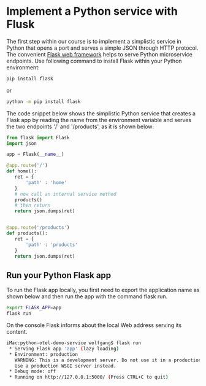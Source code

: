 # Implement a Python service with Flusk

The first step within our course is to implement a simplistic service in Python that opens a port and serves a simple JSON through HTTP protocol.
The convenient [Flask web framework](https://flask.palletsprojects.com/en/2.2.x/) helps to serve Python microservice endpoints.
Use following command to install Flask within your Python environment:

```bash
pip install flask
```

or

```bash
python -m pip install flask
```

The code snippet below shows the simplistic Python service that creates a Flask app by reading the name from the environment variable and serves the two endpoints '/' and '/products', as it is shown below:

```python
from flask import Flask
import json

app = Flask(__name__)

@app.route('/')
def home():
   ret = {
       'path' : 'home'   
   }
   # now call an internal service method
   products()
   # then return
   return json.dumps(ret)


@app.route('/products')
def products():
   ret = {
       'path' : 'products'   
   }
   return json.dumps(ret)
```

## Run your Python Flask app

To run the Flask app locally, you first need to export the application name as shown below and then run the app with the command flask run.

```bash
export FLASK_APP=app
flask run
```

On the console Flask informs about the local Web address serving its content.

```bash
iMac:python-otel-demo-service wolfgang$ flask run
 * Serving Flask app 'app' (lazy loading)
 * Environment: production
   WARNING: This is a development server. Do not use it in a production deployment.
   Use a production WSGI server instead.
 * Debug mode: off
 * Running on http://127.0.0.1:5000/ (Press CTRL+C to quit)
```
